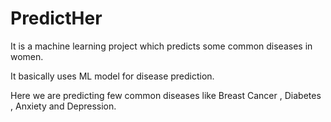# PredictHer
It is a machine learning project which predicts some common diseases in women.

It basically uses ML model for disease prediction.

Here we are predicting few common diseases like Breast Cancer , Diabetes , Anxiety and Depression.
